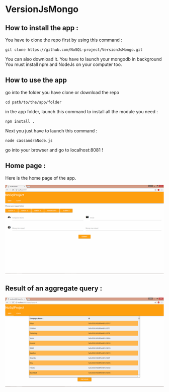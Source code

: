 # VersionJsMongo

## How to install the app :

You have to clone the repo first by using this command :
```
git clone https://github.com/NoSQL-project/VersionJsMongo.git
```
You can also download it.
You have to launch your mongodb in background
You must install npm and NodeJs on your computer too.

## How to use the app

go into the folder you have clone or download the repo
```
cd path/to/the/app/folder
```
in the app folder, launch this command to install all the module you need :

```
npm install .
```

Next you just have to launch this command :

```
node cassandraNode.js
```

go into your browser and go to localhost:8081 !

## Home page :

Here is the home page of the app.

![Screenshot](PageAccueuil.png)

## Result of an aggregate query :

![Screenshot](ResearchAggregate.png)
